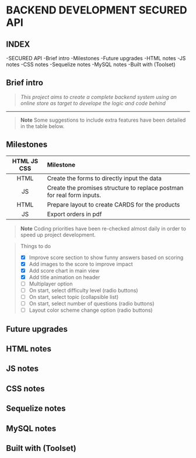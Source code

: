 # BACKEND DEVELOPMENT SECURED API

## INDEX
-SECURED API
    -Brief intro
    -Milestones
    -Future upgrades
    -HTML notes
    -JS notes
    -CSS notes
    -Sequelize notes
    -MySQL notes
    -Built with (Toolset)


## Brief intro
>*This project aims to create a complete backend system using an online store as target to develope the logic and code behind*

***

> __Note__
Some suggestions to include extra features have been detailed in the table below.

## Milestones

| HTML JS CSS     | Milestone |
| :-----------:   | :---------- |
|HTML               | Create the forms to directly input the data     |
|JS           | Create the promises structure to replace postman for real form inputs.     |
|HTML               | Prepare layout to create CARDS for the products
|JS               | Export orders in pdf| 

> __Note__
Coding priorities have been re-checked almost daily in order to speed up project development.

>Things to do
>- [x] Improve score section to show funny answers based on scoring
>- [x] Add images to the score to improve impact 
>- [X] Add score chart in main view
>- [X] Add title animation on header
>- [ ] Multiplayer option
>- [ ] On start, select difficulty level (radio buttons)
>- [ ] On start, select topic (collapsible list)
>- [ ] On start, select number of questions (radio buttons)
>- [ ] Layout color scheme change option (radio buttons)

## Future upgrades










## HTML notes






## JS notes











## CSS notes











## Sequelize notes











## MySQL notes

















## Built with (Toolset)